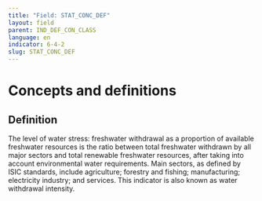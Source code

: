 ```yaml
---
title: "Field: STAT_CONC_DEF"
layout: field
parent: IND_DEF_CON_CLASS
language: en
indicator: 6-4-2
slug: STAT_CONC_DEF
---
```

# Concepts and definitions

## Definition

The level of water stress: freshwater withdrawal as a proportion of available freshwater resources is the ratio between total freshwater withdrawn by all major sectors and total renewable freshwater resources, after taking into account environmental water requirements. Main sectors, as defined by ISIC standards, include agriculture; forestry and fishing; manufacturing; electricity industry; and services. This indicator is also known as water withdrawal intensity.